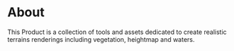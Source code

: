 # About

This Product is a collection of tools and assets dedicated to create realistic terrains renderings including vegetation, heightmap and waters.